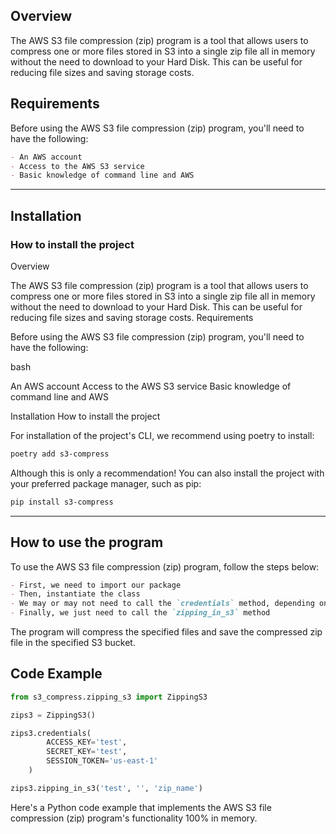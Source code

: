 ## Overview

The AWS S3 file compression (zip) program is a tool that allows users to compress one or more files stored in S3 into a single zip file all in memory without the need to download to your Hard Disk. This can be useful for reducing file sizes and saving storage costs.

## Requirements

Before using the AWS S3 file compression (zip) program, you'll need to have the following:
```md
- An AWS account
- Access to the AWS S3 service
- Basic knowledge of command line and AWS
```

---

## Installation

### How to install the project

Overview

The AWS S3 file compression (zip) program is a tool that allows users to compress one or more files stored in S3 into a single zip file all in memory without the need to download to your Hard Disk. This can be useful for reducing file sizes and saving storage costs.
Requirements

Before using the AWS S3 file compression (zip) program, you'll need to have the following:

bash

An AWS account
Access to the AWS S3 service
Basic knowledge of command line and AWS

Installation
How to install the project

For installation of the project's CLI, we recommend using poetry to install:

```bash
poetry add s3-compress
```

Although this is only a recommendation! You can also install the project with your preferred package manager, such as pip:

```bash
pip install s3-compress
```

---

## How to use the program

To use the AWS S3 file compression (zip) program, follow the steps below:
```md
- First, we need to import our package
- Then, instantiate the class
- We may or may not need to call the `credentials` method, depending on whether `~/.aws/credentials` already exists or not
- Finally, we just need to call the `zipping_in_s3` method
```
The program will compress the specified files and save the compressed zip file in the specified S3 bucket.

## Code Example

```py title="example.py" linenums="1" 
from s3_compress.zipping_s3 import ZippingS3

zips3 = ZippingS3()

zips3.credentials(
        ACCESS_KEY='test',
        SECRET_KEY='test',
        SESSION_TOKEN='us-east-1'
    )

zips3.zipping_in_s3('test', '', 'zip_name')
```

Here's a Python code example that implements the AWS S3 file compression (zip) program's functionality 100% in memory.